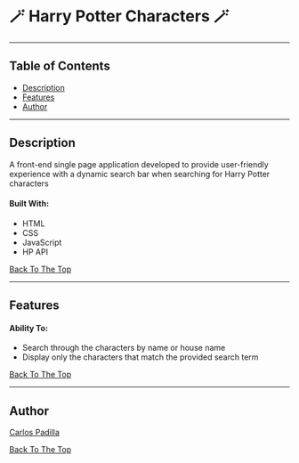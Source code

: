 # 🪄 Harry Potter Characters 🪄

---

## Table of Contents

- [Description](#description)
- [Features](#features)
- [Author](#author)

----

## Description
A front-end single page application developed to provide user-friendly experience with a dynamic search bar when searching for Harry Potter characters
#### Built With:
* HTML
* CSS
* JavaScript
* HP API

[Back To The Top](#-harry-potter-characters-)

---

## Features
#### Ability To:
* Search through the characters by name or house name
* Display only the characters that match the provided search term

[Back To The Top](#-harry-potter-characters-)

---

## Author
[Carlos Padilla](https://github.com/carlospadilla91)

[Back To The Top](#-harry-potter-characters-)
